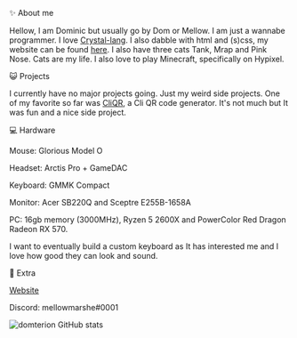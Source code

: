 ✨ About me

Hellow, I am Dominic but usually go by Dom or Mellow. I am just a wannabe programmer. I love [Crystal-lang](https://crystal-lang.org/). I also dabble with html and (s)css, my website can be found [here](https://dominiquecat.com/). I also have three cats Tank, Mrap and Pink Nose. Cats are my life. I also love to play Minecraft, specifically on Hypixel. 

😺 Projects

I currently have no major projects going. Just my weird side projects. One of my favorite so far was [CliQR](https://github.com/Domterion/CliQR), a Cli QR code generator. It's not much but It was fun and a nice side project.

💻 Hardware

Mouse: Glorious Model O

Headset: Arctis Pro + GameDAC

Keyboard: GMMK Compact

Monitor: Acer SB220Q and Sceptre E255B-1658A

PC: 16gb memory (3000MHz), Ryzen 5 2600X and PowerColor Red Dragon Radeon RX 570.

I want to eventually build a custom keyboard as It has interested me and I love how good they can look and sound. 

🤜 Extra

[Website](https://dominiquecat.com)

Discord: mellowmarshe#0001

![domterion GitHub stats](https://github-readme-stats.vercel.app/api?username=domterion&count_private=true&show_icons=true&title_color=c4110e&icon_color=c4110e&text_color=350403&bg_color=ffffff)


<!--
**Domterion/domterion** is a ✨ _special_ ✨ repository because its `README.md` (this file) appears on your GitHub profile.

Here are some ideas to get you started:

- 🔭 I’m currently working on ...
- 🌱 I’m currently learning ...
- 👯 I’m looking to collaborate on ...
- 🤔 I’m looking for help with ...
- 💬 Ask me about ...
- 📫 How to reach me: ...
- 😄 Pronouns: ...
- ⚡ Fun fact: ...
-->
